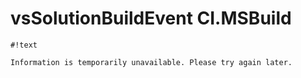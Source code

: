 # vsSolutionBuildEvent CI.MSBuild #

```
#!text

Information is temporarily unavailable. Please try again later.
```